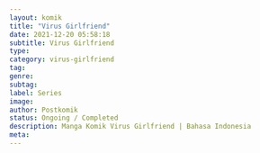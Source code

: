 ```yaml
---
layout: komik
title: "Virus Girlfriend"
date: 2021-12-20 05:58:18
subtitle: Virus Girlfriend
type: 
category: virus-girlfriend
tag: 
genre: 
subtag: 
label: Series
image: 
author: Postkomik
status: Ongoing / Completed
description: Manga Komik Virus Girlfriend | Bahasa Indonesia
meta: 
---
```

